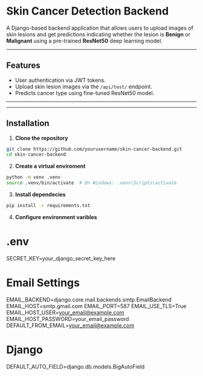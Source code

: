 # Skin Cancer Detection Backend

A Django-based backend application that allows users to upload images of skin lesions and get predictions indicating whether the lesion is **Benign** or **Malignant** using a pre-trained **ResNet50** deep learning model.

---

## Features

- User authentication via JWT tokens.
- Upload skin lesion images via the `/api/test/` endpoint.
- Predicts cancer type using fine-tuned ResNet50 model.
---


---

## Installation

1. **Clone the repository**
```bash
git clone https://github.com/yourusername/skin-cancer-backend.git
cd skin-cancer-backend
```
2. **Create a virtual enviroment**
```bash
python -m venv .venv
source .venv/bin/activate  # On Windows: .venv\Scripts\activate
```
3. **Install dependecies**
```bash
pip install -r requirements.txt
```
4. **Configure environment varibles**
# .env
SECRET_KEY=your_django_secret_key_here

# Email Settings
EMAIL_BACKEND=django.core.mail.backends.smtp.EmailBackend
EMAIL_HOST=smtp.gmail.com
EMAIL_PORT=587
EMAIL_USE_TLS=True
EMAIL_HOST_USER=your_email@example.com
EMAIL_HOST_PASSWORD=your_email_password
DEFAULT_FROM_EMAIL=your_email@example.com

# Django
DEFAULT_AUTO_FIELD=django.db.models.BigAutoField







